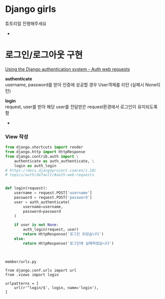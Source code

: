# Django girls

튜토리얼 진행해주세요

-

# 로그인/로그아웃 구현

[Using the Django authentication system - Auth web requests](https://docs.djangoproject.com/en/1.10/topics/auth/default/#auth-web-requests)  

**authenticate**  
username, password를 받아 인증에 성공할 경우 User객체를 리턴 (실패시 None리턴)

**login**  
request, user를 받아 해당 user를 전달받은 request환경에서 로그인이 유지되도록 함

-

### View 작성

```python
from django.shortcuts import render
from django.http import HttpResponse
from django.contrib.auth import \
    authenticate as auth_authenticate, \
    login as auth_login
# https://docs.djangoproject.com/en/1.10/
# topics/auth/default/#auth-web-requests


def login(request):
    username = request.POST['username']
    password = request.POST['password']
    user = auth_authenticate(
        username=username,
        password=password
    )

    if user is not None:
        auth_login(request, user)
        return HttpResponse('로그인 되었습니다')
    else:
        return HttpResponse('로그인에 실패하였습니다')
        
        
```
`member/urls.py`

```
from django.conf.urls import url
from .views import login

urlpatterns = [
    url(r'^login/$', login, name='login'),
]
```

